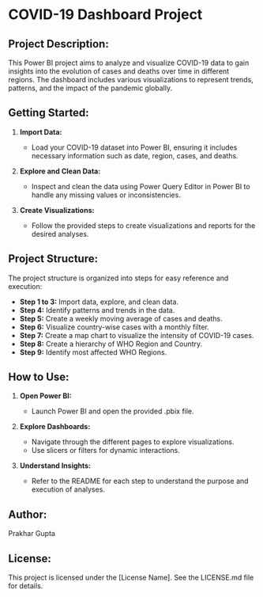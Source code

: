 # COVID-19 Dashboard Project

## Project Description:

This Power BI project aims to analyze and visualize COVID-19 data to gain insights into the evolution of cases and deaths over time in different regions. The dashboard includes various visualizations to represent trends, patterns, and the impact of the pandemic globally.

## Getting Started:

1. **Import Data:**
   - Load your COVID-19 dataset into Power BI, ensuring it includes necessary information such as date, region, cases, and deaths.

2. **Explore and Clean Data:**
   - Inspect and clean the data using Power Query Editor in Power BI to handle any missing values or inconsistencies.

3. **Create Visualizations:**
   - Follow the provided steps to create visualizations and reports for the desired analyses.

## Project Structure:

The project structure is organized into steps for easy reference and execution:

- **Step 1 to 3:** Import data, explore, and clean data.
- **Step 4:** Identify patterns and trends in the data.
- **Step 5:** Create a weekly moving average of cases and deaths.
- **Step 6:** Visualize country-wise cases with a monthly filter.
- **Step 7:** Create a map chart to visualize the intensity of COVID-19 cases.
- **Step 8:** Create a hierarchy of WHO Region and Country.
- **Step 9:** Identify most affected WHO Regions.

## How to Use:

1. **Open Power BI:**
   - Launch Power BI and open the provided .pbix file.

2. **Explore Dashboards:**
   - Navigate through the different pages to explore visualizations.
   - Use slicers or filters for dynamic interactions.

3. **Understand Insights:**
   - Refer to the README for each step to understand the purpose and execution of analyses.

## Author:

Prakhar Gupta 

## License:

This project is licensed under the [License Name]. See the LICENSE.md file for details.
